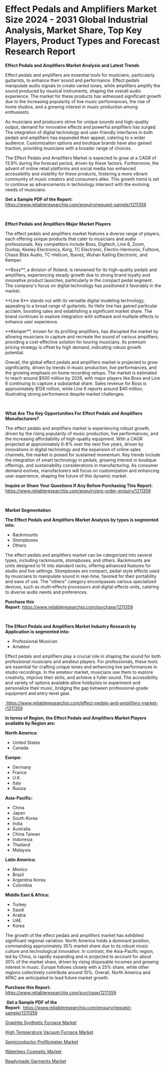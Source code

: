 <p><h1>Effect Pedals and Amplifiers Market Size 2024 - 2031 Global Industrial Analysis, Market Share, Top Key Players, Product Types and Forecast Research Report</h1></p><p><strong>Effect Pedals and Amplifiers Market Analysis and Latest Trends</strong></p>
<p><p>Effect pedals and amplifiers are essential tools for musicians, particularly guitarists, to enhance their sound and performance. Effect pedals manipulate audio signals to create varied tones, while amplifiers amplify the sound produced by musical instruments, shaping the overall audio experience. The market for these products has witnessed significant growth due to the increasing popularity of live music performances, the rise of home studios, and a growing interest in music production among enthusiasts.</p><p>As musicians and producers strive for unique sounds and high-quality output, demand for innovative effects and powerful amplifiers has surged. The integration of digital technology and user-friendly interfaces in both pedals and amplifiers has expanded their appeal, catering to a wider audience. Customization options and boutique brands have also gained traction, providing musicians with a broader range of choices.</p><p>The Effect Pedals and Amplifiers Market is expected to grow at a CAGR of 13.9% during the forecast period, driven by these factors. Furthermore, the advent of online retail platforms and social media has enhanced accessibility and visibility for these products, fostering a more vibrant community of music creators and consumers alike. This growth trend is set to continue as advancements in technology intersect with the evolving needs of musicians.</p></p>
<p><strong>Get a Sample PDF of the Report:&nbsp;</strong> <a href="https://www.reliableresearchiq.com/enquiry/request-sample/1211359?utm_campaign=1117&utm_medium=2&utm_source=Github&utm_content=ia&utm_term=05102024&utm_id=effect-pedals-and-amplifiers">https://www.reliableresearchiq.com/enquiry/request-sample/1211359</a></p>
<p>&nbsp;</p>
<p><strong>Effect Pedals and Amplifiers Major Market Players</strong></p>
<p><p>The effect pedals and amplifiers market features a diverse range of players, each offering unique products that cater to musicians and audio professionals. Key competitors include Boss, Digitech, Line 6, Zoom, Dunlop, Keeley Electronics, Korg, TC Electronic, Electro-Harmonix, Fulltone, Chase Bliss Audio, TC-Helicon, Ibanez, Wuhan Kailing Electronic, and Kemper.</p><p>**Boss**, a division of Roland, is renowned for its high-quality pedals and amplifiers, experiencing steady growth due to strong brand loyalty and innovative product launches, particularly in the compact pedal segment. The company's focus on digital technology has positioned it favorably in the market.</p><p>**Line 6** stands out with its versatile digital modeling technology, appealing to a broad range of guitarists. Its Helix line has gained particular acclaim, boosting sales and establishing a significant market share. The brand continues to explore integration with software and multiple effects to enhance user experience.</p><p>**Kemper**, known for its profiling amplifiers, has disrupted the market by allowing musicians to capture and recreate the sound of various amplifiers, providing a cost-effective solution for touring musicians. Its premium pricing strategy is offset by high demand, indicating robust growth potential.</p><p>Overall, the global effect pedals and amplifiers market is projected to grow significantly, driven by trends in music production, live performances, and the growing emphasis on home recording setups. The market is estimated to reach around $500 million by 2026, with major players like Boss and Line 6 continuing to capture a substantial share. Sales revenue for Boss is approximately $126 million, while Line 6 reports around $40 million, illustrating strong performance despite market challenges.</p></p>
<p>&nbsp;</p>
<p><strong>What Are The Key Opportunities For Effect Pedals and Amplifiers Manufacturers?</strong></p>
<p><p>The effect pedals and amplifiers market is experiencing robust growth, driven by the rising popularity of music production, live performances, and the increasing affordability of high-quality equipment. With a CAGR projected at approximately 6-8% over the next five years, driven by innovations in digital technology and the expansion of online sales channels, the market is poised for sustained momentum. Key trends include the integration of smart technology in pedals, growing interest in boutique offerings, and sustainability considerations in manufacturing. As consumer demand evolves, manufacturers will focus on customization and enhancing user experience, shaping the future of this dynamic market.</p></p>
<p><strong>Inquire or Share Your Questions If Any Before Purchasing This Report:</strong> <a href="https://www.reliableresearchiq.com/enquiry/pre-order-enquiry/1211359?utm_campaign=1117&utm_medium=2&utm_source=Github&utm_content=ia&utm_term=05102024&utm_id=effect-pedals-and-amplifiers">https://www.reliableresearchiq.com/enquiry/pre-order-enquiry/1211359</a></p>
<p>&nbsp;</p>
<p><strong>Market Segmentation</strong></p>
<p><strong>The Effect Pedals and Amplifiers Market Analysis by types is segmented into:</strong></p>
<p><ul><li>Rackmounts</li><li>Stompboxes</li><li>Others</li></ul></p>
<p><p>The effect pedals and amplifiers market can be categorized into several types, including rackmounts, stompboxes, and others. Rackmounts are units designed to fit into standard racks, offering advanced features for studio and live settings. Stompboxes are compact, pedal-style effects used by musicians to manipulate sound in real-time, favored for their portability and ease of use. The "others" category encompasses various specialized devices, such as multi-effects processors and digital effects units, catering to diverse audio needs and preferences.</p></p>
<p><strong>Purchase this Report:&nbsp;</strong><a href="https://www.reliableresearchiq.com/purchase/1211359?utm_campaign=1117&utm_medium=2&utm_source=Github&utm_content=ia&utm_term=05102024&utm_id=effect-pedals-and-amplifiers">https://www.reliableresearchiq.com/purchase/1211359</a></p>
<p>&nbsp;</p>
<p><strong>The Effect Pedals and Amplifiers Market Industry Research by Application is segmented into:</strong></p>
<p><ul><li>Professional Musician</li><li>Amateur</li></ul></p>
<p><p>Effect pedals and amplifiers play a crucial role in shaping the sound for both professional musicians and amateur players. For professionals, these tools are essential for crafting unique tones and enhancing live performances in studio recordings. In the amateur market, musicians use them to explore creativity, improve their skills, and achieve a fuller sound. The accessibility and variety of options available allow hobbyists to experiment and personalize their music, bridging the gap between professional-grade equipment and entry-level gear.</p></p>
<p><a href="https://www.reliableresearchiq.com/effect-pedals-and-amplifiers-market-r1211359?utm_campaign=1117&utm_medium=2&utm_source=Github&utm_content=ia&utm_term=05102024&utm_id=effect-pedals-and-amplifiers">&nbsp;https://www.reliableresearchiq.com/effect-pedals-and-amplifiers-market-r1211359</a></p>
<p><strong>In terms of Region, the Effect Pedals and Amplifiers Market Players available by Region are:</strong></p>
<p>
    <p> <strong> North America: </strong>
        <ul>
            <li>United States</li>
            <li>Canada</li>
        </ul>
        </p> 
    <p> <strong> Europe: </strong>
        <ul>
            <li>Germany</li>
            <li>France</li>
            <li>U.K.</li>
            <li>Italy</li>
            <li>Russia</li>
        </ul>
        </p> 
    <p> <strong> Asia-Pacific: </strong>
        <ul>
            <li>China</li>
            <li>Japan</li>
            <li>South Korea</li>
            <li>India</li>
            <li>Australia</li>
            <li>China Taiwan</li>
            <li>Indonesia</li>
            <li>Thailand</li>
            <li>Malaysia</li>
        </ul>
        </p> 
    <p> <strong> Latin America: </strong>
        <ul>
            <li>Mexico</li>
            <li>Brazil</li>
            <li>Argentina Korea</li>
            <li>Colombia</li>
        </ul>
        </p> 
    <p> <strong> Middle East & Africa: </strong>
        <ul>
            <li>Turkey</li>
            <li>Saudi</li>
            <li>Arabia</li>
            <li>UAE</li>
            <li>Korea</li>
        </ul>
    </p>
    </p>
<p><p>The growth of the effect pedals and amplifiers market has exhibited significant regional variation. North America holds a dominant position, commanding approximately 35% market share due to its robust music culture and technological innovation. In contrast, the Asia-Pacific region, led by China, is rapidly expanding and is projected to account for about 30% of the market share, driven by rising disposable incomes and growing interest in music. Europe follows closely with a 25% share, while other regions collectively contribute around 10%. Overall, North America and APAC are anticipated to lead future market growth.</p></p>
<p><strong>Purchase this Report: </strong><a href="https://www.reliableresearchiq.com/purchase/1211359?utm_campaign=1117&utm_medium=2&utm_source=Github&utm_content=ia&utm_term=05102024&utm_id=effect-pedals-and-amplifiers">https://www.reliableresearchiq.com/purchase/1211359</a></p>
<p>&nbsp;<strong>Get a Sample PDF of the Report:&nbsp;&nbsp;</strong><a href="https://www.reliableresearchiq.com/enquiry/request-sample/1211359?utm_campaign=1117&utm_medium=2&utm_source=Github&utm_content=ia&utm_term=05102024&utm_id=effect-pedals-and-amplifiers">https://www.reliableresearchiq.com/enquiry/request-sample/1211359</a></p>
<p><strong></strong></p>
<p><p><a href="https://github.com/LoretaDushku585/Market-Research-Report-List-1/blob/main/graphite-synthetic-furnace-market.md?utm_campaign=1117&utm_medium=2&utm_source=Github&utm_content=ia&utm_term=05102024&utm_id=effect-pedals-and-amplifiers">Graphite Synthetic Furnace Market</a></p><p><a href="https://github.com/indrystar/Market-Research-Report-List-5/blob/main/high-temperature-vacuum-furnace-market.md?utm_campaign=1117&utm_medium=2&utm_source=Github&utm_content=ia&utm_term=05102024&utm_id=effect-pedals-and-amplifiers">High Temperature Vacuum Furnace Market</a></p><p><a href="https://issuu.com/reportprime-2/docs/semiconductor-profilometer-market-s_90ca9bab5b2ec8?utm_campaign=1117&utm_medium=2&utm_source=Github&utm_content=ia&utm_term=05102024&utm_id=effect-pedals-and-amplifiers">Semiconductor Profilometer Market</a></p><p><a href="https://www.linkedin.com/pulse/waterless-cosmetic-industry-forecast-market-shifts-strategic-weaje?utm_campaign=1117&utm_medium=2&utm_source=Github&utm_content=ia&utm_term=05102024&utm_id=effect-pedals-and-amplifiers">Waterless Cosmetic Market</a></p><p><a href="https://www.linkedin.com/pulse/readymade-garments-market-size-share-competitive-landscape-zjqie?utm_campaign=1117&utm_medium=2&utm_source=Github&utm_content=ia&utm_term=05102024&utm_id=effect-pedals-and-amplifiers">Readymade Garments Market</a></p></p>